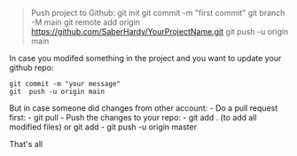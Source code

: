 > Push project to Github:
    git init
    git commit -m "first commit"
    git branch -M main
    git remote add origin https://github.com/SaberHardy/YourProjectName.git
    git push -u origin main

In case you modifed something in the project and you want to update your github repo:

    git commit -m "your message"
    git  push -u origin main

But in case someone did changes from other account:
    - Do a pull request first:
        - git pull
    - Push the changes to your repo:
        - git add .  (to add all modified files) or git add
        -  git push -u origin master
    
That's all
